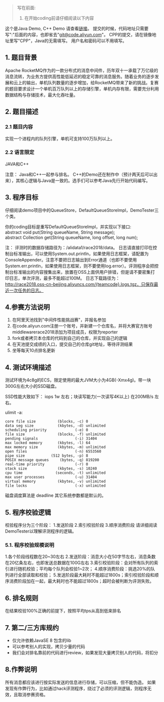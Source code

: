>写在前面: 
> 1. 在开始coding前请仔细阅读以下内容

这个是Java Demo, C++ Demo 请查看[链接](https://code.aliyun.com/middlewarerace2018/queue-race-2018-cpp)。
提交的时候，代码地址只需要写":"后面的内容，也即省去"git@code.aliyun.com"。
CPP的提交，请在镜像地址里写"CPP"，Java的无需填写。
用户名和密码可以不用填写。


## 1. 题目背景
Apache RocketMQ作为的一款分布式的消息中间件，历年双十一承载了万亿级的消息流转，为业务方提供高性能低延迟的稳定可靠的消息服务。随着业务的逐步发展和云上的输出，单机队列数量的逐步增加，给RocketMQ带来了新的挑战。复赛的题目要求设计一个单机百万队列以上的存储引擎，单机内存有限，需要充分利用数据结构与存储技术，最大化吞吐量。  

## 2. 题目描述

### 2.1 题目内容
实现一个进程内的队列引擎，单机可支持100万队列以上。


### 2.2 语言限定
JAVA和C++


注意：
Java和C++一起参与排名。
C++的Demo还在制作中（预计两天后可以出来），其核心逻辑与Java是一致的。选手们可以参考Java先行开始代码编写。


## 3.  程序目标

仔细阅读demo项目中的QueueStore，DefaultQueueStoreImpl，DemoTester三个类。

你的coding目标是重写DefaultQueueStoreImpl，并实现以下接口:  
abstract void put(String queueName, String message);  
abstract Collection<String> get(String queueName, long offset, long num);  

注：
评测时的数据存储路径为：/alidata1/race2018/data。
日志请直接打印在控制台标准输出，可以使用System.out.println，如果使用日志框架，请配置为ConsoleAppender。注意不要把日志输出到Error通道（也即不要使用System.err.println，如果使用日志框架，则不要使用log.error）。评测程序会把控制台标准输出的内容搜集出来，放置在OSS上面供用户排错，但是请不要密集打印日志，单次评测，最多不能超过100M。
日志下载路径为：http://race2018.oss-cn-beijing.aliyuncs.com/{teamcode}.logs.tgz，只保存最近一次任务的日志。


## 4.参赛方法说明
1. 在阿里天池找到"中间件性能挑战赛"，并报名参加
2. 在code.aliyun.com注册一个账号，并新建一个仓库名，并将大赛官方账号middlewarerace2018添加为项目成员，权限为reporter
3. fork或者拷贝本仓库的代码到自己的仓库，并实现自己的逻辑
4. 在天池提交成绩的入口，提交自己的仓库git地址，等待评测结果
5. 坐等每天10点排名更新


## 4. 测试环境描述
测试环境为4c8g的ECS，限定使用的最大JVM大小为4GB(-Xmx4g)。带一块300G左右大小的SSD磁盘。

SSD性能大致如下：
iops 1w 左右；块读写能力(一次读写4K以上) 在200MB/s 左右。

ulimit -a:

```
core file size          (blocks, -c) 0
data seg size           (kbytes, -d) unlimited
scheduling priority             (-e) 0
file size               (blocks, -f) unlimited
pending signals                 (-i) 31404
max locked memory       (kbytes, -l) 64
max memory size         (kbytes, -m) unlimited
open files                      (-n) 6553560
pipe size            (512 bytes, -p) 8
POSIX message queues     (bytes, -q) 819200
real-time priority              (-r) 0
stack size              (kbytes, -s) 10240
cpu time               (seconds, -t) unlimited
max user processes              (-u) 31404
virtual memory          (kbytes, -v) unlimited
file locks                      (-x) unlimited
```
磁盘调度算法是 deadline
其它系统参数都是默认的。

## 5. 程序校验逻辑

校验程序分为三个阶段：
1.发送阶段
2.索引校验阶段
3.顺序消费阶段
请详细阅读DemoTester以理解评测程序的逻辑。

### 5.1. 程序校验规模说明
1.各个阶段线程数在20~30左右
2.发送阶段：消息大小在50字节左右，消息条数在20亿条左右，也即发送总数据在100G左右
3.索引校验阶段：会对所有队列的索引进行随机校验；平均每个队列会校验1~2次；
4.顺序消费阶段：挑选20%的队列进行全部读取和校验；
5.发送阶段最大耗时不能超过1800s；索引校验阶段和顺序消费阶段加在一起，最大耗时也不能超过1800s；超时会被判断为评测失败。

## 6. 排名规则

在结果校验100%正确的前提下，按照平均tps从高到低来排名


## 7. 第二/三方库规约

* 仅允许依赖JavaSE 8 包含的lib
* 可以参考别人的实现，拷贝少量的代码
* 我们会对排名靠前的代码进行review，如果发现大量拷贝别人的代码，将扣分

## 8.作弊说明

所有消息都应该进行按实际发送的信息进行存储，可以压缩，但不能伪造。
如果发现有作弊行为，比如通过hack评测程序，绕过了必须的评测逻辑，则程序无效，且取消参赛资格。



